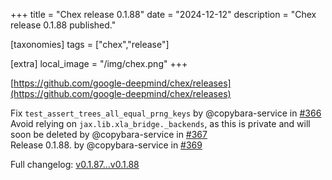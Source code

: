 +++
title = "Chex release 0.1.88"
date = "2024-12-12"
description = "Chex release 0.1.88 published."

[taxonomies]
tags = ["chex","release"]

[extra]
local_image = "/img/chex.png"
+++

[https://github.com/google-deepmind/chex/releases](https://github.com/google-deepmind/chex/releases)

Fix `test_assert_trees_all_equal_prng_keys` by @copybara-service in [#366](https://github.com/google-deepmind/chex/pull/366)  
Avoid relying on `jax.lib.xla_bridge._backends`, as this is private and will soon be deleted by @copybara-service in [#367](https://github.com/google-deepmind/chex/pull/367)  
Release 0.1.88. by @copybara-service in [#369](https://github.com/google-deepmind/chex/pull/369)

Full changelog: [v0.1.87...v0.1.88](https://github.com/google-deepmind/chex/compare/v0.1.87...v0.1.88)